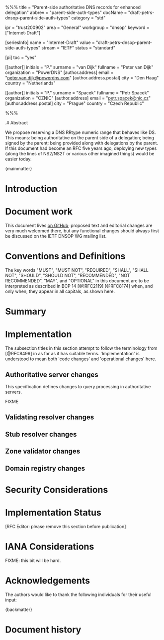 %%%
title = "Parent-side authoritative DNS records for enhanced delegation"
abbrev = "parent-side-auth-types"
docName = "draft-petrs-dnsop-parent-side-auth-types"
category = "std"

ipr = "trust200902"
area = "General"
workgroup = "dnsop"
keyword = ["Internet-Draft"]

[seriesInfo]
name = "Internet-Draft"
value = "draft-petrs-dnsop-parent-side-auth-types"
stream = "IETF"
status = "standard"

[pi]
toc = "yes"

[[author]]
initials = "P."
surname = "van Dijk"
fullname = "Peter van Dijk"
organization = "PowerDNS"
[author.address]
 email = "peter.van.dijk@powerdns.com"
[author.address.postal]
 city = "Den Haag"
 country = "Netherlands"

[[author]]
initials = "P."
surname = "Spacek"
fullname = "Petr Spacek"
organization = "CZNIC"
[author.address]
 email = "petr.spacek@nic.cz"
[author.address.postal]
 city = "Prague"
 country = "Czech Republic"

%%%

.# Abstract

We propose reserving a DNS RRtype numeric range that behaves like DS.
This means: being authoritative on the parent side of a delegation; being signed by the parent; being provided along with delegations by the parent.
If this document had become an RFC five years ago, deploying new types (along the lines of NS2/NS2T or various other imagined things) would be easier today.

{mainmatter}

# Introduction


# Document work

This document lives [on GitHub](https://github.com/PowerDNS/FIXME); proposed text and editorial changes are very much welcomed there, but any functional changes should always first be discussed on the IETF DNSOP WG mailing list.

# Conventions and Definitions

The key words "MUST", "MUST NOT", "REQUIRED", "SHALL", "SHALL NOT", "SHOULD", "SHOULD NOT", "RECOMMENDED", "NOT RECOMMENDED", "MAY", and "OPTIONAL" in this document are to be interpreted as described in BCP 14 [@!RFC2119] [@RFC8174] when, and only when, they appear in all capitals, as shown here.


# Summary



# Implementation

The subsection titles in this section attempt to follow the terminology from [@RFC8499] in as far as it has suitable terms.
'Implementation' is understood to mean both 'code changes' and 'operational changes' here.

## Authoritative server changes

This specification defines changes to query processing in authoritative servers.

FIXME

## Validating resolver changes


## Stub resolver changes

## Zone validator changes


## Domain registry changes


# Security Considerations


# Implementation Status

[RFC Editor: please remove this section before publication]


# IANA Considerations

FIXME: this bit will be hard.

# Acknowledgements

The authors would like to thank the following individuals for their useful input:

{backmatter}

# Document history

